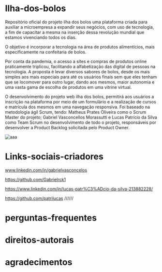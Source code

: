 # Ilha-dos-bolos
Repositório oficial do projeto ilha dos bolos
uma plataforma criada para auxiliar a microempresa a expandir seus negócios, 
com uso de tecnologia, a fim de capacitar a mesma na inserção dessa revolução 
mundial que estamos vivenciando todos os dias.

O objetivo é incorporar a tecnologia na área de produtos alimentícios, 
mais especificamente na confeitaria de bolos.

Por conta da pandemia, o acesso a sites e compras de produtos online 
praticamente triplicou, 
facilitando a alfabetização das digital de pessoas na tecnologia. 
A proposta é levar diversos sabores de bolos, desde os mais simples 
aos mais especiais para até os usuários finais sem que eles tenham que 
se locomover para outro lugar,
dando aos mesmos, maior autonomia e uma vasta gama de escolha de produtos 
em uma vitrine virtual.

O desenvolvimento do projeto web ilha dos bolos, permitirá aos usuários a 
inscrição na plataforma por meio de um formulário e a realização de cursos e 
matrícula dos mesmos em uma navegação responsiva. Foi baseado na metodologia 
ágil Scrum, tendo: Matheus Prates Oliveira como o Scrum Master do projeto; 
Gabriel Vasconcellos Morassutti e Lucas Patrício da Silva como Team Scrum no 
desenvolvimento de todo o projeto, responsáveis por desenvolver a Product 
Backlog solicitada pelo Product Owner.

![aaa](https://github.com/Gabrielrck1/Ilha-dos-bolos/assets/100093097/21ee637b-06c8-4224-b391-8f22e7660499)

# Links-sociais-criadores
www.linkedin.com/in/gabrielvasconcelos

https://github.com/Gabrielrck1

https://www.linkedin.com/in/lucas-patr%C3%ADcio-da-silva-213882228/

https://github.com/patrilucas
//////

# perguntas-frequentes

# direitos-autorais

# agradecimentos



